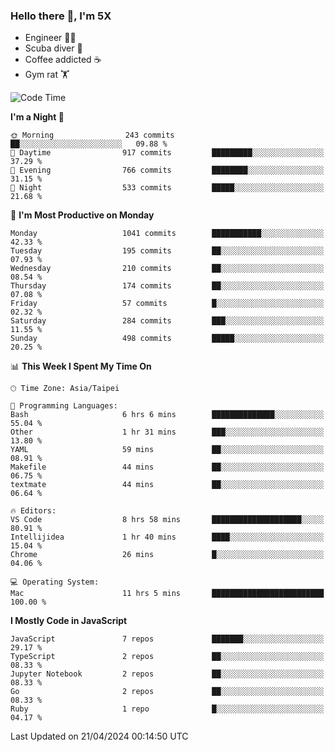 ### Hello there 👋, I'm 5X

* Engineer 👨‍💻
* Scuba diver 🤿
* Coffee addicted ☕️
* Gym rat 🏋️

<!--START_SECTION:waka-->
![Code Time](http://img.shields.io/badge/Code%20Time-922%20hrs%2050%20mins-blue)

**I'm a Night 🦉** 

```text
🌞 Morning                243 commits         ██░░░░░░░░░░░░░░░░░░░░░░░   09.88 % 
🌆 Daytime                917 commits         █████████░░░░░░░░░░░░░░░░   37.29 % 
🌃 Evening                766 commits         ████████░░░░░░░░░░░░░░░░░   31.15 % 
🌙 Night                  533 commits         █████░░░░░░░░░░░░░░░░░░░░   21.68 % 
```
📅 **I'm Most Productive on Monday** 

```text
Monday                   1041 commits        ███████████░░░░░░░░░░░░░░   42.33 % 
Tuesday                  195 commits         ██░░░░░░░░░░░░░░░░░░░░░░░   07.93 % 
Wednesday                210 commits         ██░░░░░░░░░░░░░░░░░░░░░░░   08.54 % 
Thursday                 174 commits         ██░░░░░░░░░░░░░░░░░░░░░░░   07.08 % 
Friday                   57 commits          █░░░░░░░░░░░░░░░░░░░░░░░░   02.32 % 
Saturday                 284 commits         ███░░░░░░░░░░░░░░░░░░░░░░   11.55 % 
Sunday                   498 commits         █████░░░░░░░░░░░░░░░░░░░░   20.25 % 
```


📊 **This Week I Spent My Time On** 

```text
🕑︎ Time Zone: Asia/Taipei

💬 Programming Languages: 
Bash                     6 hrs 6 mins        ██████████████░░░░░░░░░░░   55.04 % 
Other                    1 hr 31 mins        ███░░░░░░░░░░░░░░░░░░░░░░   13.80 % 
YAML                     59 mins             ██░░░░░░░░░░░░░░░░░░░░░░░   08.91 % 
Makefile                 44 mins             ██░░░░░░░░░░░░░░░░░░░░░░░   06.75 % 
textmate                 44 mins             ██░░░░░░░░░░░░░░░░░░░░░░░   06.64 % 

🔥 Editors: 
VS Code                  8 hrs 58 mins       ████████████████████░░░░░   80.91 % 
Intellijidea             1 hr 40 mins        ████░░░░░░░░░░░░░░░░░░░░░   15.04 % 
Chrome                   26 mins             █░░░░░░░░░░░░░░░░░░░░░░░░   04.06 % 

💻 Operating System: 
Mac                      11 hrs 5 mins       █████████████████████████   100.00 % 
```

**I Mostly Code in JavaScript** 

```text
JavaScript               7 repos             ███████░░░░░░░░░░░░░░░░░░   29.17 % 
TypeScript               2 repos             ██░░░░░░░░░░░░░░░░░░░░░░░   08.33 % 
Jupyter Notebook         2 repos             ██░░░░░░░░░░░░░░░░░░░░░░░   08.33 % 
Go                       2 repos             ██░░░░░░░░░░░░░░░░░░░░░░░   08.33 % 
Ruby                     1 repo              █░░░░░░░░░░░░░░░░░░░░░░░░   04.17 % 
```




 Last Updated on 21/04/2024 00:14:50 UTC
<!--END_SECTION:waka-->
